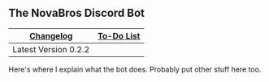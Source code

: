 ## The NovaBros Discord Bot

| [Changelog](https://novabros.github.io/NovaBot/version) | [To-Do List](https://novabros.github.io/NovaBot/todo) |
|-------|--------------------------------------------------|
| Latest Version 0.2.2 ||

Here's where I explain what the bot does.
Probably put other stuff here too.
